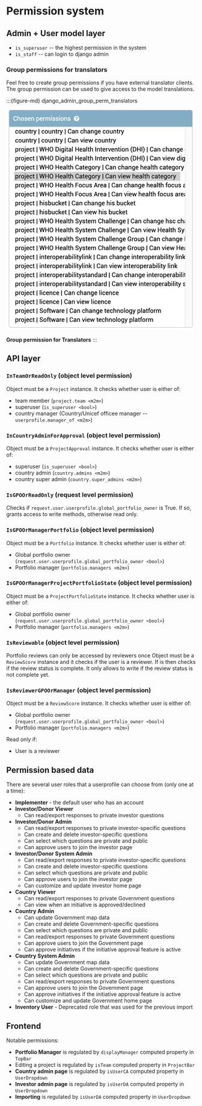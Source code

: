 # Permission system

## Admin + User model layer

- `is_superuser` -- the highest permission in the system
- `is_staff` -- can login to django admin

### Group permissions for translators

Feel free to create group permissions if you have external translator clients. The group permission can be used to give access to the model translations.

:::{figure-md} django_admin_group_perm_translators

<img src="./_static/images/django_admin_group_perm_translators.png" alt="Group permissions for translators" class="bg-primary mb-1" width="500px">

**Group permission for Translators**
:::

## API layer

### `InTeamOrReadOnly` (object level permission)

Object must be a `Project` instance. It checks whether user is either of:
- team member (`project.team <m2m>`)
- superuser (`is_superuser <bool>`)
- country manager (Country/Unicef officee manager -- `userprofile.manager_of <m2m>`)

### `InCountryAdminForApproval` (object level permission)

Object must be a `ProjectApproval` instance. It checks whether user is either of:
- superuser (`is_superuser <bool>`)
- country admin (`country.admins <m2m>`)
- country super admin (`country.super_admins <m2m>`)

### `IsGPOOrReadOnly` (request level permission)

Checks if `request.user.userprofile.global_portfolio_owner` is True. If so, grants access to write methods, otherwise read only.

### `IsGPOOrManagerPortfolio` (object level permission)

Object must be a `Portfolio` instance. It checks whether user is either of:
- Global portfolio owner (`request.user.userprofile.global_portfolio_owner <bool>`)
- Portfolio manager (`portfolio.managers <m2m>`)

### `IsGPOOrManagerProjectPortfolioState` (object level permission)

Object must be a `ProjectPortfolioState` instance. It checks whether user is either of:
- Global portfolio owner (`request.user.userprofile.global_portfolio_owner <bool>`)
- Portfolio manager (`portfolio.managers <m2m>`)

### `IsReviewable` (object level permission)

Portfolio reviews can only be accessed by reviewers once
Object must be a `ReviewScore` instance and it checks if the user is a reviewer. If is then checks if the review status is complete. It only allows to write if the review status is not complete yet.

### `IsReviewerGPOOrManager` (object level permission)
Object must be a `ReviewScore` instance. It checks whether user is either of:
- Global portfolio owner (`request.user.userprofile.global_portfolio_owner <bool>`)
- Portfolio manager (`portfolio.managers <m2m>`)

Read only if:
- User is a reviewer


## Permission based data

There are several user roles that a userprofile can choose from (only one at a time):
- **Implementer** - the default user who has an account
- **Investor/Donor Viewer**
    - Can read/export responses to private investor questions
- **Investor/Donor Admin**
  - Can read/export responses to private investor-specific questions
  - Can create and delete investor-specific questions
  - Can select which questions are private and public
  - Can approve users to join the investor page
- **Investor/Donor System Admin**
  - Can read/export responses to private investor-specific questions
  - Can create and delete investor-specific questions
  - Can select which questions are private and public
  - Can approve users to join the investor page
  - Can customize and update investor home page
- **Country Viewer**
  - Can read/export responses to private Government questions
  - Can view when an initiative is approved/declined
- **Country Admin**
  - Can update Government map data
  - Can create and delete Government-specific questions
  - Can select which questions are private and public
  - Can read/export responses to private Government questions
  - Can approve users to join the Government page
  - Can approve initiatives if the initiative approval feature is active
- **Country System Admin**
  - Can update Government map data
  - Can create and delete Government-specific questions
  - Can select which questions are private and public
  - Can read/export responses to private Government questions
  - Can approve users to join the Government page
  - Can approve initiatives if the initiative approval feature is active
  - Can customize and update Government home page
- **Inventory User** - Deprecated role that was used for the previous import


## Frontend

Notable permissions:  
- **Portfolio Manager** is regulated by `displayManager` computed property in `TopBar`
- Editing a project is regulated by `isTeam` computed property in `ProjectBar`
- **Country admin page** is regulated by `isUserCA` computed property in `UserDropdown`
- **Investor admin page** is regulated by `isUserDA` computed property in `UserDropdown`
- **Importing** is regulated by `isUserDA` computed property in `UserDropdown`